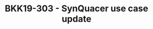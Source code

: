 ---
categories:
- bkk19
description: Introduction of latest SynQuacer use case.
image: /assets/images/featured-images/bkk19/BKK19-303.png
session_attendee_num: '56'
session_id: BKK19-303
session_room: 'Keynote Room (World Ballroom BC) '
session_slot:
  end_time: '2019-04-03 11:20:00'
  start_time: '2019-04-03 11:05:00'
session_speakers:
- speaker_bio: ''
  speaker_company: Socionext
  speaker_image: /assets/images/speakers/bkk19/shuichi-yamane.jpg
  speaker_location: ''
  speaker_name: Shuichi Yamane
  speaker_position: Group lead of SynQuacer project
  speaker_username: yamane.shuichi
session_track: Arm on Arm
tag: session
tags:
- Open Source Development
title: BKK19-303 - SynQuacer use case update
youtube_video_url: https://www.youtube.com/watch?v=lksT-k2AlXk
amazon_s3_presentation_url: https://static.linaro.org/connect/bkk19/presentations/bkk19-303.pdf
amazon_s3_video_url: https://static.linaro.org/connect/bkk19/videos/bkk19-303.mp4
---